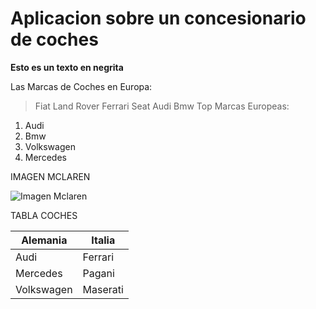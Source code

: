 # Aplicacion sobre un concesionario de coches

**Esto es un texto en negrita**


Las Marcas de Coches en Europa:
> Fiat
> Land Rover
> Ferrari
> Seat
> Audi
> Bmw
Top Marcas Europeas:
1. Audi
2. Bmw
3. Volkswagen
4. Mercedes

IMAGEN MCLAREN

![Imagen Mclaren](https://images.ecestaticos.com/ISZRCK37_F3eDNWIdlzK-MngET0=/0x0:1920x1080/972x547/filters:fill(white):format(jpg)/f.elconfidencial.com%2Foriginal%2Fc64%2F6a8%2F350%2Fc646a83501f837b54951592afe0b8e47.jpg)


TABLA COCHES

|Alemania  |Italia  |
|----------|--------| 
|Audi      |Ferrari |
|Mercedes  | Pagani |
|Volkswagen|Maserati|
